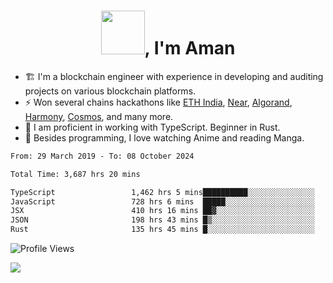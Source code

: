 <h1 align="center"><img src="https://media2.giphy.com/media/v1.Y2lkPTc5MGI3NjExZmx5c2N1N2lkbjg5NnI3ajI2ZXhxZ24yZ3cxcmJibTZrMWZkbjlxaSZlcD12MV9pbnRlcm5hbF9naWZfYnlfaWQmY3Q9Zw/AFdcYElkoNAUE/giphy.webp" width="70">, I'm Aman</h1>

- 🏗️ I'm a blockchain engineer with experience in developing and auditing projects on various blockchain platforms.
- ⚡ Won several chains hackathons like [ETH India](https://devfolio.co/projects/hivm-hybrid-intent-virtual-machine-3ba1), [Near](https://medium.com/encode-club/encode-x-near-hackathon-finale-prizewinners-and-summary-fcf6e409ab07), [Algorand](https://algorand-innovate.hackerearth.com), [Harmony](https://medium.com/harmony-one/winners-of-the-hack-the-horizon-hackathon-ae04f95b71ab), [Cosmos](https://www.hackerearth.com/challenges/hackathon/hackatom-india/), and many more.
- 🌊 I am proficient in working with TypeScript. Beginner in Rust.
- 🍣 Besides programming, I love watching Anime and reading Manga.

<!--START_SECTION:waka-->

```txt
From: 29 March 2019 - To: 08 October 2024

Total Time: 3,687 hrs 20 mins

TypeScript                 1,462 hrs 5 mins██████████░░░░░░░░░░░░░░░   39.65 %
JavaScript                 728 hrs 6 mins  █████░░░░░░░░░░░░░░░░░░░░   19.75 %
JSX                        410 hrs 16 mins ██▓░░░░░░░░░░░░░░░░░░░░░░   11.13 %
JSON                       198 hrs 43 mins █▒░░░░░░░░░░░░░░░░░░░░░░░   05.39 %
Rust                       135 hrs 45 mins █░░░░░░░░░░░░░░░░░░░░░░░░   03.68 %
```

<!--END_SECTION:waka-->

![Profile Views](https://komarev.com/ghpvc/?username=amanraj1608&label=Profile%20views&color=0e75b6&style=flat-square)

![](https://hit.yhype.me/github/profile?user_id=42104907)
